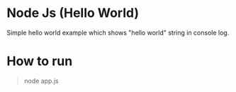 # Node Js (Hello World)
Simple hello world example which shows "hello world" string in console log.

# How to run
> node app.js
